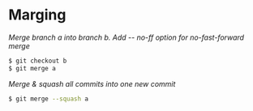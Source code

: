 # Marging
*Merge branch a into branch b. Add -- no-ff option for no-fast-forward merge*
```bash
$ git checkout b
$ git merge a
```
*Merge & squash all commits into one new commit*
```bash
$ git merge --squash a
```